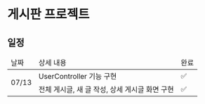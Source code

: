 # 게시판 프로젝트

## 일정

<table>
    <thead>
        <td>날짜</td>
        <td>상세 내용</td>
        <td>완료</td>
    </thead>
    <tr>
        <td rowspan="3">07/13</td>
        <td>UserController 기능 구현</td>
        <td>✅</td>
    </tr>
    <tr>
        <td>전체 게시글, 새 글 작성, 상세 게시글 화면 구현</td>
        <td>✅</td>
    </tr>
</table>
